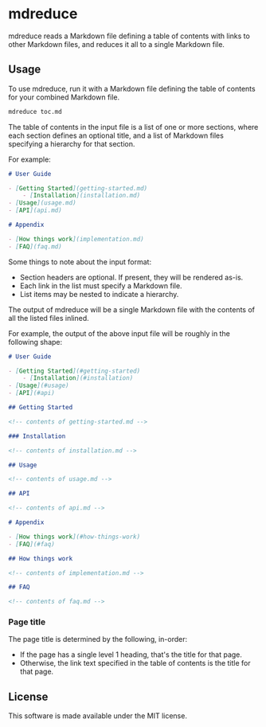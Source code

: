 # mdreduce

mdreduce reads a Markdown file defining a table of contents
with links to other Markdown files,
and reduces it all to a single Markdown file.

## Usage

To use mdreduce, run it with a Markdown file defining the table of contents
for your combined Markdown file.

```bash
mdreduce toc.md
```

The table of contents in the input file is a list of one or more sections,
where each section defines an optional title,
and a list of Markdown files specifying a hierarchy for that section.

For example:

```markdown
# User Guide

- [Getting Started](getting-started.md)
    - [Installation](installation.md)
- [Usage](usage.md)
- [API](api.md)

# Appendix

- [How things work](implementation.md)
- [FAQ](faq.md)
```

Some things to note about the input format:

- Section headers are optional.
  If present, they will be rendered as-is.
- Each link in the list must specify a Markdown file.
- List items may be nested to indicate a hierarchy.

The output of mdreduce will be a single Markdown file with the
contents of all the listed files inlined.

For example, the output of the above input file
will be roughly in the following shape:

```markdown
# User Guide

- [Getting Started](#getting-started)
    - [Installation](#installation)
- [Usage](#usage)
- [API](#api)

## Getting Started

<!-- contents of getting-started.md -->

### Installation

<!-- contents of installation.md -->

## Usage

<!-- contents of usage.md -->

## API

<!-- contents of api.md -->

# Appendix

- [How things work](#how-things-work)
- [FAQ](#faq)

## How things work

<!-- contents of implementation.md -->

## FAQ

<!-- contents of faq.md -->
```

### Page title

The page title is determined by the following, in-order:

- If the page has a single level 1 heading,
  that's the title for that page.
- Otherwise, the link text specified in the table of contents
  is the title for that page.

## License

This software is made available under the MIT license.
